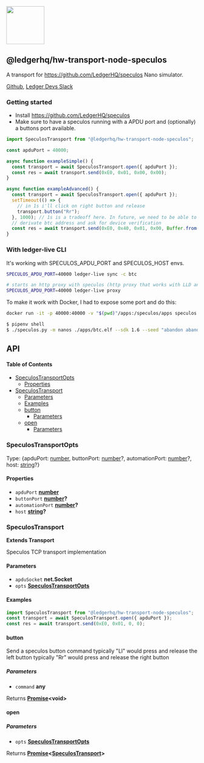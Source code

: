 <img src="https://user-images.githubusercontent.com/211411/34776833-6f1ef4da-f618-11e7-8b13-f0697901d6a8.png" height="100" />

## @ledgerhq/hw-transport-node-speculos

A transport for <https://github.com/LedgerHQ/speculos> Nano simulator.

[Github](https://github.com/LedgerHQ/ledgerjs/),
[Ledger Devs Slack](https://ledger-dev.slack.com/)

### Getting started

*   Install <https://github.com/LedgerHQ/speculos>
*   Make sure to have a speculos running with a APDU port and (optionally) a buttons port available.

```js
import SpeculosTransport from "@ledgerhq/hw-transport-node-speculos";

const apduPort = 40000;

async function exampleSimple() {
  const transport = await SpeculosTransport.open({ apduPort });
  const res = await transport.send(0xE0, 0x01, 0x00, 0x00);
}

async function exampleAdvanced() {
  const transport = await SpeculosTransport.open({ apduPort });
  setTimeout(() => {
    // in 1s i'll click on right button and release
    transport.button("Rr");
  }, 1000); // 1s is a tradeoff here. In future, we need to be able to "await & expect a text" but that will need a feature from speculos to notify us when text changes.
  // derivate btc address and ask for device verification
  const res = await transport.send(0xE0, 0x40, 0x01, 0x00, Buffer.from("058000002c8000000080000000000000000000000f"));
}
```

### With ledger-live CLI

It's working with SPECULOS_APDU_PORT and SPECULOS_HOST envs.

```sh
SPECULOS_APDU_PORT=40000 ledger-live sync -c btc

# starts an http proxy with speculos (http proxy that works with LLD and LLM)
SPECULOS_APDU_PORT=40000 ledger-live proxy
```

To make it work with Docker, I had to expose some port and do this:

```sh
docker run -it -p 40000:40000 -v "$(pwd)"/apps:/speculos/apps speculos /bin/bash

$ pipenv shell
$ ./speculos.py -m nanos ./apps/btc.elf --sdk 1.6 --seed "abandon abandon abandon abandon abandon abandon abandon abandon abandon abandon abandon about" --display headless --apdu-port 40000
```

## API

<!-- Generated by documentation.js. Update this documentation by updating the source code. -->

#### Table of Contents

*   [SpeculosTransportOpts](#speculostransportopts)
    *   [Properties](#properties)
*   [SpeculosTransport](#speculostransport)
    *   [Parameters](#parameters)
    *   [Examples](#examples)
    *   [button](#button)
        *   [Parameters](#parameters-1)
    *   [open](#open)
        *   [Parameters](#parameters-2)

### SpeculosTransportOpts

Type: {apduPort: [number](https://developer.mozilla.org/docs/Web/JavaScript/Reference/Global_Objects/Number), buttonPort: [number](https://developer.mozilla.org/docs/Web/JavaScript/Reference/Global_Objects/Number)?, automationPort: [number](https://developer.mozilla.org/docs/Web/JavaScript/Reference/Global_Objects/Number)?, host: [string](https://developer.mozilla.org/docs/Web/JavaScript/Reference/Global_Objects/String)?}

#### Properties

*   `apduPort` **[number](https://developer.mozilla.org/docs/Web/JavaScript/Reference/Global_Objects/Number)** 
*   `buttonPort` **[number](https://developer.mozilla.org/docs/Web/JavaScript/Reference/Global_Objects/Number)?** 
*   `automationPort` **[number](https://developer.mozilla.org/docs/Web/JavaScript/Reference/Global_Objects/Number)?** 
*   `host` **[string](https://developer.mozilla.org/docs/Web/JavaScript/Reference/Global_Objects/String)?** 

### SpeculosTransport

**Extends Transport**

Speculos TCP transport implementation

#### Parameters

*   `apduSocket` **net.Socket** 
*   `opts` **[SpeculosTransportOpts](#speculostransportopts)** 

#### Examples

```javascript
import SpeculosTransport from "@ledgerhq/hw-transport-node-speculos";
const transport = await SpeculosTransport.open({ apduPort });
const res = await transport.send(0xE0, 0x01, 0, 0);
```

#### button

Send a speculos button command
typically "Ll" would press and release the left button
typically "Rr" would press and release the right button

##### Parameters

*   `command` **any** 

Returns **[Promise](https://developer.mozilla.org/docs/Web/JavaScript/Reference/Global_Objects/Promise)\<void>** 

#### open

##### Parameters

*   `opts` **[SpeculosTransportOpts](#speculostransportopts)** 

Returns **[Promise](https://developer.mozilla.org/docs/Web/JavaScript/Reference/Global_Objects/Promise)<[SpeculosTransport](#speculostransport)>** 
